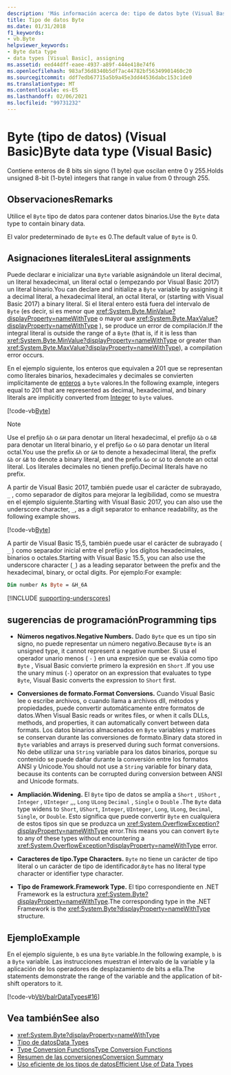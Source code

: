 ```yaml
---
description: 'Más información acerca de: tipo de datos byte (Visual Basic)'
title: Tipo de datos Byte
ms.date: 01/31/2018
f1_keywords:
- vb.Byte
helpviewer_keywords:
- Byte data type
- data types [Visual Basic], assigning
ms.assetid: eed44dff-eaee-4937-a89f-444e418e74f6
ms.openlocfilehash: 983af36d8340b5df7ac44782bf56349901460c20
ms.sourcegitcommit: ddf7edb67715a5b9a45e3dd44536dabc153c1de0
ms.translationtype: MT
ms.contentlocale: es-ES
ms.lasthandoff: 02/06/2021
ms.locfileid: "99731232"
---
```

# <a name="byte-data-type-visual-basic"></a><span data-ttu-id="928d0-103">Byte (tipo de datos) (Visual Basic)</span><span class="sxs-lookup"><span data-stu-id="928d0-103">Byte data type (Visual Basic)</span></span>

<span data-ttu-id="928d0-104">Contiene enteros de 8 bits sin signo (1 byte) que oscilan entre 0 y 255.</span><span class="sxs-lookup"><span data-stu-id="928d0-104">Holds unsigned 8-bit (1-byte) integers that range in value from 0 through 255.</span></span>

## <a name="remarks"></a><span data-ttu-id="928d0-105">Observaciones</span><span class="sxs-lookup"><span data-stu-id="928d0-105">Remarks</span></span>

<span data-ttu-id="928d0-106">Utilice el `Byte` tipo de datos para contener datos binarios.</span><span class="sxs-lookup"><span data-stu-id="928d0-106">Use the `Byte` data type to contain binary data.</span></span>  
  
<span data-ttu-id="928d0-107">El valor predeterminado de `Byte` es 0.</span><span class="sxs-lookup"><span data-stu-id="928d0-107">The default value of `Byte` is 0.</span></span>

## <a name="literal-assignments"></a><span data-ttu-id="928d0-108">Asignaciones literales</span><span class="sxs-lookup"><span data-stu-id="928d0-108">Literal assignments</span></span>

<span data-ttu-id="928d0-109">Puede declarar e inicializar una `Byte` variable asignándole un literal decimal, un literal hexadecimal, un literal octal o (empezando por Visual Basic 2017) un literal binario.</span><span class="sxs-lookup"><span data-stu-id="928d0-109">You can declare and initialize a `Byte` variable by assigning it a decimal literal, a hexadecimal literal, an octal literal, or (starting with Visual Basic 2017) a binary literal.</span></span> <span data-ttu-id="928d0-110">Si el literal entero está fuera del intervalo de `Byte` (es decir, si es menor que <xref:System.Byte.MinValue?displayProperty=nameWithType> o mayor que <xref:System.Byte.MaxValue?displayProperty=nameWithType> ), se produce un error de compilación.</span><span class="sxs-lookup"><span data-stu-id="928d0-110">If the integral literal is outside the range of a `Byte` (that is, if it is less than <xref:System.Byte.MinValue?displayProperty=nameWithType> or greater than <xref:System.Byte.MaxValue?displayProperty=nameWithType>), a compilation error occurs.</span></span>

<span data-ttu-id="928d0-111">En el ejemplo siguiente, los enteros que equivalen a 201 que se representan como literales binarios, hexadecimales y decimales se convierten implícitamente de [enteros](integer-data-type.md) a `byte` valores.</span><span class="sxs-lookup"><span data-stu-id="928d0-111">In the following example, integers equal to 201 that are represented as decimal, hexadecimal, and binary literals are implicitly converted from [Integer](integer-data-type.md) to `byte` values.</span></span>

[!code-vb[Byte](../../../../samples/snippets/visualbasic/language-reference/data-types/numeric-literals.vb#Byte)]

> [!NOTE]
> <span data-ttu-id="928d0-112">Use el prefijo `&h` o `&H` para denotar un literal hexadecimal, el prefijo `&b` o `&B` para denotar un literal binario, y el prefijo `&o` o `&O` para denotar un literal octal.</span><span class="sxs-lookup"><span data-stu-id="928d0-112">You use the prefix `&h` or `&H` to denote a hexadecimal literal, the prefix `&b` or `&B` to denote a binary literal, and the prefix `&o` or `&O` to denote an octal literal.</span></span> <span data-ttu-id="928d0-113">Los literales decimales no tienen prefijo.</span><span class="sxs-lookup"><span data-stu-id="928d0-113">Decimal literals have no prefix.</span></span>

<span data-ttu-id="928d0-114">A partir de Visual Basic 2017, también puede usar el carácter de subrayado, `_` , como separador de dígitos para mejorar la legibilidad, como se muestra en el ejemplo siguiente.</span><span class="sxs-lookup"><span data-stu-id="928d0-114">Starting with Visual Basic 2017, you can also use the underscore character, `_`, as a digit separator to enhance readability, as the following example shows.</span></span>

[!code-vb[Byte](../../../../samples/snippets/visualbasic/language-reference/data-types/numeric-literals.vb#ByteS)]  

<span data-ttu-id="928d0-115">A partir de Visual Basic 15,5, también puede usar el carácter de subrayado ( `_` ) como separador inicial entre el prefijo y los dígitos hexadecimales, binarios o octales.</span><span class="sxs-lookup"><span data-stu-id="928d0-115">Starting with Visual Basic 15.5, you can also use the underscore character (`_`) as a leading separator between the prefix and the hexadecimal, binary, or octal digits.</span></span> <span data-ttu-id="928d0-116">Por ejemplo:</span><span class="sxs-lookup"><span data-stu-id="928d0-116">For example:</span></span>

```vb
Dim number As Byte = &H_6A
```

[!INCLUDE [supporting-underscores](../../../../includes/vb-separator-langversion.md)]

## <a name="programming-tips"></a><span data-ttu-id="928d0-117">sugerencias de programación</span><span class="sxs-lookup"><span data-stu-id="928d0-117">Programming tips</span></span>

- <span data-ttu-id="928d0-118">**Números negativos.**</span><span class="sxs-lookup"><span data-stu-id="928d0-118">**Negative Numbers.**</span></span> <span data-ttu-id="928d0-119">Dado `Byte` que es un tipo sin signo, no puede representar un número negativo.</span><span class="sxs-lookup"><span data-stu-id="928d0-119">Because `Byte` is an unsigned type, it cannot represent a negative number.</span></span> <span data-ttu-id="928d0-120">Si usa el operador unario menos ( `-` ) en una expresión que se evalúa como tipo `Byte` , Visual Basic convierte primero la expresión en `Short` .</span><span class="sxs-lookup"><span data-stu-id="928d0-120">If you use the unary minus (`-`) operator on an expression that evaluates to type `Byte`, Visual Basic converts the expression to `Short` first.</span></span>
  
- <span data-ttu-id="928d0-121">**Conversiones de formato.**</span><span class="sxs-lookup"><span data-stu-id="928d0-121">**Format Conversions.**</span></span> <span data-ttu-id="928d0-122">Cuando Visual Basic lee o escribe archivos, o cuando llama a archivos dll, métodos y propiedades, puede convertir automáticamente entre formatos de datos.</span><span class="sxs-lookup"><span data-stu-id="928d0-122">When Visual Basic reads or writes files, or when it calls DLLs, methods, and properties, it can automatically convert between data formats.</span></span> <span data-ttu-id="928d0-123">Los datos binarios almacenados en `Byte` variables y matrices se conservan durante las conversiones de formato.</span><span class="sxs-lookup"><span data-stu-id="928d0-123">Binary data stored in `Byte` variables and arrays is preserved during such format conversions.</span></span> <span data-ttu-id="928d0-124">No debe utilizar una `String` variable para los datos binarios, porque su contenido se puede dañar durante la conversión entre los formatos ANSI y Unicode.</span><span class="sxs-lookup"><span data-stu-id="928d0-124">You should not use a `String` variable for binary data, because its contents can be corrupted during conversion between ANSI and Unicode formats.</span></span>

- <span data-ttu-id="928d0-125">**Ampliación.**</span><span class="sxs-lookup"><span data-stu-id="928d0-125">**Widening.**</span></span> <span data-ttu-id="928d0-126">El `Byte` tipo de datos se amplía a `Short` , `UShort` , `Integer` , `UInteger` ,,, `Long` `ULong` `Decimal` , `Single` o `Double` .</span><span class="sxs-lookup"><span data-stu-id="928d0-126">The `Byte` data type widens to `Short`, `UShort`, `Integer`, `UInteger`, `Long`, `ULong`, `Decimal`, `Single`, or `Double`.</span></span> <span data-ttu-id="928d0-127">Esto significa que puede convertir `Byte` en cualquiera de estos tipos sin que se produzca un <xref:System.OverflowException?displayProperty=nameWithType> error.</span><span class="sxs-lookup"><span data-stu-id="928d0-127">This means you can convert `Byte` to any of these types without encountering a <xref:System.OverflowException?displayProperty=nameWithType> error.</span></span>
  
- <span data-ttu-id="928d0-128">**Caracteres de tipo.**</span><span class="sxs-lookup"><span data-stu-id="928d0-128">**Type Characters.**</span></span> <span data-ttu-id="928d0-129">`Byte` no tiene un carácter de tipo literal o un carácter de tipo de identificador.</span><span class="sxs-lookup"><span data-stu-id="928d0-129">`Byte` has no literal type character or identifier type character.</span></span>

- <span data-ttu-id="928d0-130">**Tipo de Framework.**</span><span class="sxs-lookup"><span data-stu-id="928d0-130">**Framework Type.**</span></span> <span data-ttu-id="928d0-131">El tipo correspondiente en .NET Framework es la estructura <xref:System.Byte?displayProperty=nameWithType>.</span><span class="sxs-lookup"><span data-stu-id="928d0-131">The corresponding type in the .NET Framework is the <xref:System.Byte?displayProperty=nameWithType> structure.</span></span>

## <a name="example"></a><span data-ttu-id="928d0-132">Ejemplo</span><span class="sxs-lookup"><span data-stu-id="928d0-132">Example</span></span>

 <span data-ttu-id="928d0-133">En el ejemplo siguiente, `b` es una `Byte` variable.</span><span class="sxs-lookup"><span data-stu-id="928d0-133">In the following example, `b` is a `Byte` variable.</span></span> <span data-ttu-id="928d0-134">Las instrucciones muestran el intervalo de la variable y la aplicación de los operadores de desplazamiento de bits a ella.</span><span class="sxs-lookup"><span data-stu-id="928d0-134">The statements demonstrate the range of the variable and the application of bit-shift operators to it.</span></span>

 [!code-vb[VbVbalrDataTypes#16](~/samples/snippets/visualbasic/VS_Snippets_VBCSharp/VbVbalrDataTypes/VB/Class1.vb#16)]  

## <a name="see-also"></a><span data-ttu-id="928d0-135">Vea también</span><span class="sxs-lookup"><span data-stu-id="928d0-135">See also</span></span>

- <xref:System.Byte?displayProperty=nameWithType>
- [<span data-ttu-id="928d0-136">Tipo de datos</span><span class="sxs-lookup"><span data-stu-id="928d0-136">Data Types</span></span>](index.md)
- [<span data-ttu-id="928d0-137">Type Conversion Functions</span><span class="sxs-lookup"><span data-stu-id="928d0-137">Type Conversion Functions</span></span>](../functions/type-conversion-functions.md)
- [<span data-ttu-id="928d0-138">Resumen de las conversiones</span><span class="sxs-lookup"><span data-stu-id="928d0-138">Conversion Summary</span></span>](../keywords/conversion-summary.md)
- [<span data-ttu-id="928d0-139">Uso eficiente de los tipos de datos</span><span class="sxs-lookup"><span data-stu-id="928d0-139">Efficient Use of Data Types</span></span>](../../programming-guide/language-features/data-types/efficient-use-of-data-types.md)
